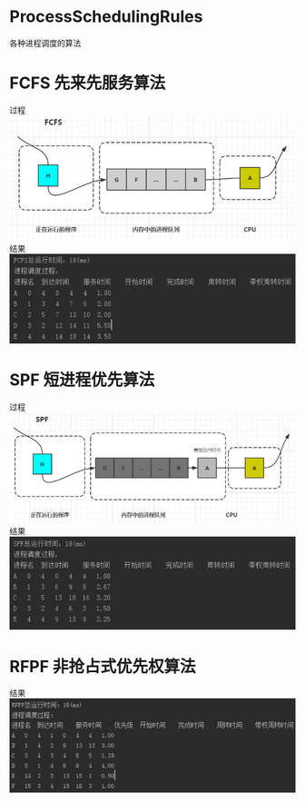 # ProcessSchedulingRules
各种进程调度的算法

# FCFS 先来先服务算法
过程
![](https://github.com/William-Hai/ProcessSchedulingRules/blob/master/images/20151119220312.jpg)
结果
![](https://github.com/William-Hai/ProcessSchedulingRules/blob/master/images/20151119115655.jpg)
# SPF 短进程优先算法
过程
![](https://github.com/William-Hai/ProcessSchedulingRules/blob/master/images/20151119224410.jpg)
结果
![](https://github.com/William-Hai/ProcessSchedulingRules/blob/master/images/20151119135721.jpg)
# RFPF 非抢占式优先权算法
结果
![](https://github.com/William-Hai/ProcessSchedulingRules/blob/master/images/20151120010912.jpg)